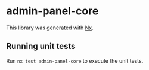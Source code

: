 # admin-panel-core

This library was generated with [Nx](https://nx.dev).

## Running unit tests

Run `nx test admin-panel-core` to execute the unit tests.
